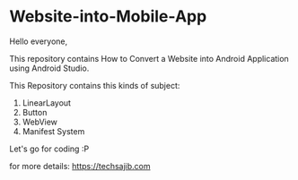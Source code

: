 # Website-into-Mobile-App

Hello everyone,

This repository contains How to Convert a Website into Android Application using Android Studio. 

This Repository contains this kinds of subject:

1. LinearLayout 
2. Button 
3. WebView
4. Manifest System

Let's go for coding :P

for more details: https://techsajib.com
